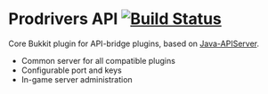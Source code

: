 # Prodrivers API [![Build Status](https://travis-ci.org/horgeon/ProdriversAPI.svg?branch=master)](https://travis-ci.org/horgeon/ProdriversAPI)

Core Bukkit plugin for API-bridge plugins, based on [Java-APIServer](https://github.com/horgeon?tab=repositories).

 - Common server for all compatible plugins
 - Configurable port and keys
 - In-game server administration
